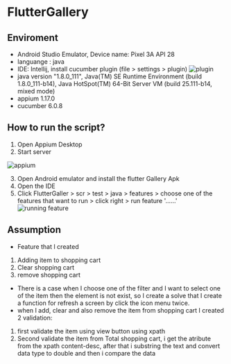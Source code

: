 # FlutterGallery 
## Enviroment
- Android Studio Emulator, Device name: Pixel 3A API 28
- languange : java
- IDE: Intellij, install cucumber plugin (file > settings > plugin)
![plugin](https://i.ibb.co/PxJDJFF/cucumber-plugin.png)
- java version "1.8.0_111", Java(TM) SE Runtime Environment (build 1.8.0_111-b14), Java HotSpot(TM) 64-Bit Server VM (build 25.111-b14, mixed mode)
- appium 1.17.0
- cucumber 6.0.8
 
 ## How to run the script?
 1. Open Appium Desktop
 2. Start server
 
 ![appium](https://i.ibb.co/Z1Z9bTN/appium.png)
 
 3. Open Android emulator and install the flutter Gallery Apk
 4. Open the IDE
 5. Click FlutterGaller > scr > test > java > features > choose one of the features that want to run > click right > run feature '......'
 ![running feature](https://i.ibb.co/nkTrQcy/running-feature.jpg)
 
 ## Assumption
 - Feature that I created
 1. Adding item to shopping cart
 2. Clear shopping cart
 3. remove shopping cart
 
- There is a case when I choose one of the filter and I want to select one of the item then the element is not exist, so I create a solve that I create a function for refresh a screen by click the icon menu twice.
- when I add, clear and also remove the item from shopping cart I created 2 validation: 
1. first validate the item using view button using xpath
2. Second validate the item from Total shopping cart, i get the atribute from the xpath content-desc, after that i substring the text and convert data type to double and then i compare the data 
  
 
 
